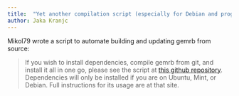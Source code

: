```yaml
---
title:  "Yet another compilation script (especially for Debian and progeny)"
author: Jaka Kranjc
---
```


Mikol79 wrote a script to automate building and updating gemrb from source:

> If you wish to install dependencies, compile gemrb from git, and install it all in one go,
> please see the script at [this github repository](https://github.com/Exactus29/build_install_script_for_gemrb). Dependencies will only be installed if you
> are on Ubuntu, Mint, or Debian. Full instructions for its usage are at that site. 

